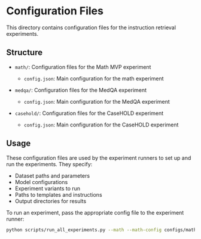 # Configuration Files

This directory contains configuration files for the instruction retrieval experiments.

## Structure

- `math/`: Configuration files for the Math MVP experiment
  - `config.json`: Main configuration for the math experiment
  
- `medqa/`: Configuration files for the MedQA experiment
  - `config.json`: Main configuration for the MedQA experiment
  
- `casehold/`: Configuration files for the CaseHOLD experiment
  - `config.json`: Main configuration for the CaseHOLD experiment

## Usage

These configuration files are used by the experiment runners to set up and run the experiments. They specify:

- Dataset paths and parameters
- Model configurations
- Experiment variants to run
- Paths to templates and instructions
- Output directories for results

To run an experiment, pass the appropriate config file to the experiment runner:

```bash
python scripts/run_all_experiments.py --math --math-config configs/math/config.json
``` 